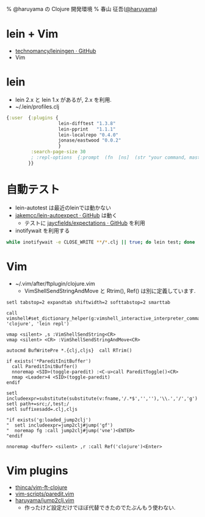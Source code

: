 % @haruyama の Clojure 開発環境
% 春山 征吾([@haruyama](https://twitter.com/haruyama))

# lein + Vim

* [technomancy/leiningen · GitHub](https://github.com/technomancy/leiningen)
* Vim

# lein

* lein 2.x と lein 1.x があるが, 2.x を利用.
* ~/.lein/profiles.clj

```clojure
{:user  {:plugins {
                   lein-difftest "1.3.8"
                   lein-pprint   "1.1.1"
                   lein-localrepo "0.4.0"
                   jonase/eastwood "0.0.2"
                   }
         :search-page-size 30
         ; :repl-options  {:prompt  (fn  [ns]  (str "your command, master? "))}
        }}
```

# 自動テスト

* lein-autotest は最近のleinでは動かない
* [jakemcc/lein-autoexpect · GitHub](https://github.com/jakemcc/lein-autoexpect) は動く
    * テストに [jaycfields/expectations · GitHub](https://github.com/jaycfields/expectations)  を利用
* inotifywait を利用する

```sh
while inotifywait -e CLOSE_WRITE **/*.clj || true; do lein test; done
```

# Vim 

* ~/.vim/after/ftplugin/clojure.vim
    * VimShellSendStringAndMove と Rtrim(), Ref() は別に定義しています.

```vimscript
setl tabstop=2 expandtab shiftwidth=2 softtabstop=2 smarttab

call vimshell#set_dictionary_helper(g:vimshell_interactive_interpreter_commands, 'clojure', 'lein repl')

vmap <silent> ,s :VimShellSendString<CR>
vmap <silent> <CR> :VimShellSendStringAndMove<CR>

autocmd BufWritePre *.{clj,cljs}  call RTrim()

if exists('*PareditInitBuffer')
  call PareditInitBuffer()
  nnoremap <SID>(toggle-paredit) :<C-u>call PareditToggle()<CR>
  nmap <Leader>4 <SID>(toggle-paredit)
endif

setl includeexpr=substitute(substitute(v:fname,'/.*$','',''),'\\.','/','g')
setl path+=src;/,test;/
setl suffixesadd=.clj,cljs

"if exists('g:loaded_jump2clj')
"  setl includeexpr=jump2clj#jump('gf')
"  noremap fg :call jump2clj#jump('vne')<ENTER>
"endif

nnoremap <buffer> <silent> ,r :call Ref('clojure')<Enter>
```

# Vim plugins

* [thinca/vim-ft-clojure](https://github.com/thinca/vim-ft-clojure)
* [vim-scripts/paredit.vim](https://github.com/vim-scripts/paredit.vim)
* [haruyama/jump2clj.vim](https://github.com/haruyama/jump2clj.vim)
    * 作ったけど設定だけでほぼ代替できたのでたぶんもう使わない.
